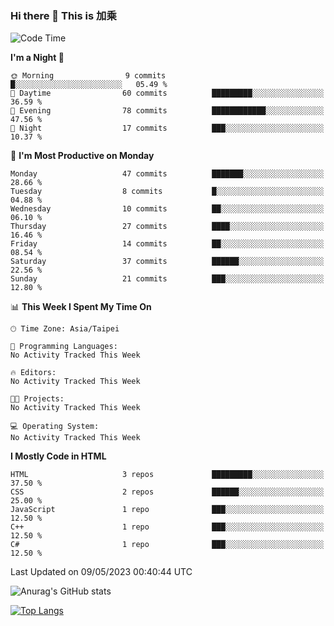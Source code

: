 ### Hi there 👋 This is 加乘



<!--START_SECTION:waka-->
![Code Time](http://img.shields.io/badge/Code%20Time-3%20hrs%2022%20mins-blue)

**I'm a Night 🦉** 

```text
🌞 Morning                9 commits           █░░░░░░░░░░░░░░░░░░░░░░░░   05.49 % 
🌆 Daytime                60 commits          █████████░░░░░░░░░░░░░░░░   36.59 % 
🌃 Evening                78 commits          ████████████░░░░░░░░░░░░░   47.56 % 
🌙 Night                  17 commits          ███░░░░░░░░░░░░░░░░░░░░░░   10.37 % 
```
📅 **I'm Most Productive on Monday** 

```text
Monday                   47 commits          ███████░░░░░░░░░░░░░░░░░░   28.66 % 
Tuesday                  8 commits           █░░░░░░░░░░░░░░░░░░░░░░░░   04.88 % 
Wednesday                10 commits          ██░░░░░░░░░░░░░░░░░░░░░░░   06.10 % 
Thursday                 27 commits          ████░░░░░░░░░░░░░░░░░░░░░   16.46 % 
Friday                   14 commits          ██░░░░░░░░░░░░░░░░░░░░░░░   08.54 % 
Saturday                 37 commits          ██████░░░░░░░░░░░░░░░░░░░   22.56 % 
Sunday                   21 commits          ███░░░░░░░░░░░░░░░░░░░░░░   12.80 % 
```


📊 **This Week I Spent My Time On** 

```text
🕑︎ Time Zone: Asia/Taipei

💬 Programming Languages: 
No Activity Tracked This Week

🔥 Editors: 
No Activity Tracked This Week

🐱‍💻 Projects: 
No Activity Tracked This Week

💻 Operating System: 
No Activity Tracked This Week
```

**I Mostly Code in HTML** 

```text
HTML                     3 repos             █████████░░░░░░░░░░░░░░░░   37.50 % 
CSS                      2 repos             ██████░░░░░░░░░░░░░░░░░░░   25.00 % 
JavaScript               1 repo              ███░░░░░░░░░░░░░░░░░░░░░░   12.50 % 
C++                      1 repo              ███░░░░░░░░░░░░░░░░░░░░░░   12.50 % 
C#                       1 repo              ███░░░░░░░░░░░░░░░░░░░░░░   12.50 % 
```




 Last Updated on 09/05/2023 00:40:44 UTC
<!--END_SECTION:waka-->


![Anurag's GitHub stats](https://github-readme-stats.vercel.app/api?username=40436michael&show_icons=true)

[![Top Langs](https://github-readme-stats.vercel.app/api/top-langs/?username=40436michael&layout=compact)](https://github.com/anuraghazra/github-readme-stats)



<!--
**40436michael/40436michael** is a ✨ _special_ ✨ repository because its `README.md` (this file) appears on your GitHub profile.

Here are some ideas to get you started:

- 🔭 I’m currently working on ...
- 🌱 I’m currently learning ...
- 👯 I’m looking to collaborate on ...
- 🤔 I’m looking for help with ...
- 💬 Ask me about ...
- 📫 How to reach me: ...
- 😄 Pronouns: ...
- ⚡ Fun fact: ...
-->
